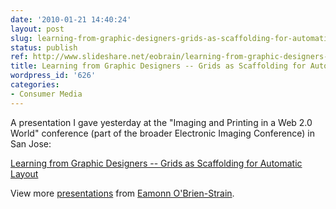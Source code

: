 ```yaml
---
date: '2010-01-21 14:40:24'
layout: post
slug: learning-from-graphic-designers-grids-as-scaffolding-for-automatic-layout
status: publish
ref: http://www.slideshare.net/eobrain/learning-from-graphic-designers-grids-as-scaffolding-for-automatic-layout
title: Learning from Graphic Designers -- Grids as Scaffolding for Automatic Layout
wordpress_id: '626'
categories:
- Consumer Media
---
```


A presentation I gave yesterday at the "Imaging and Printing in a Web 2.0 World" conference (part of the broader Electronic Imaging Conference) in San Jose:


[Learning from Graphic Designers -- Grids as Scaffolding for Automatic Layout](http://www.slideshare.net/eobrain/learning-from-graphic-designers-grids-as-scaffolding-for-automatic-layout)

View more [presentations](http://www.slideshare.net/) from [Eamonn O'Brien-Strain](http://www.slideshare.net/eobrain).
